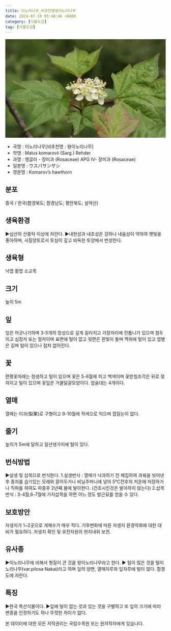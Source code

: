 ```yaml
---
title: 이노리나무_비추천명왕이노리나무
date: 2024-07-10 03:48:46 +0800
category: [식물도감]
tag: [식물도감]
---
```




![이노리나무[비추천명 : 왕이노리나무]](/assets/img/fileUpload/plants/basic/Rosaceae/Crataegus/12424/12424_20160808144636322files_th2.jpg)
- 국명 : 이노리나무[비추천명 : 왕이노리나무]
- 학명 : Malus komarovii (Sarg.) Rehder
- 과명 : 앵글러 - 장미과 (Rosaceae) APG Ⅳ- 장미과 (Rosaceae)
- 일본명 : ウスパサンザシ
- 영문명 : Komarov’s hawthorn


## 분포
중국 / 한국(함경북도; 함경남도; 평안북도; 설악산) 
## 생육환경
▶심산의 산중턱 이상에 자란다.
▶내한성과 내조성은 강하나 내음성이 약하여 햇빛을 좋아하며, 사질양토로서 토심이 깊고 비옥한 토양에서 번성한다.
## 생육형
낙엽 활엽 소교목
## 크기
높이 5m
## 잎
잎은 어긋나기하며 3-5개의 장상으로 깊게 갈라지고 가장자리에 잔톱니가 있으며 첨두이고 심장저 또는 절저이며 표면에 털이 없고 뒷면은 흰빛이 돌며 맥위에 털이 있고 엽병은 길며 털이 있으나 점차 없어진다.
## 꽃
편평꽃차례는 정생하고 털이 있으며 꽃은 5-6월에 피고 백색이며 꽃받침조각은 뒤로 젖혀지고 털이 있으며 꽃잎은 거꿀달걀모양이다. 암술대는 4개이다.
## 열매
열매는 이과(梨果)로 구형이고 9-10월에 적색으로 익으며 껍질눈이 없다.
## 줄기
높이가 5m에 달하고 일년생가지에 털이 있다.
## 번식방법
▶실생 및 삽목으로 번식한다. 
1.실생번식 : 열매가 낙과하기 전 채집하여 과육을 씻어낸 후 종자를 습기있는 모래와 묻어두거나 비닐주머니에 넣어 5℃전후의 저온에 저장하거나 직파를 하여도 파종후 2년째 봄에 발아한다. (건조시킨것은 발아하지 않는다) 
2.삽목번식 : 3-4월,6-7월에 가지삽목을 하면 어느 정도 발근묘를 얻을 수 있다.
## 보호방안
자생지가 1~2곳으로 개체수가 매우 적다. 기후변화에 따른 자생지 환경악화에 대한 대비가 필요하다. 자생지 확인 및 유전자원의 현지내외 보전.
## 유사종
▶이노리나무에 비해서 형질이 큰 것을 왕이노리나무라고 한다. 
▶ 털이 많은 것을 털이노리나무(var.pilosa Nakai)라고 하며 잎의 양면, 열매자루와 잎자루에 털이 많다. 함경도에 자란다.
## 특징
▶한국 특산식물이다. 
▶잎에 털이 없는 것과 있는 것을 구별하고 또 잎의 크기에 따라 변종을 인정하기도 하나 뚜렷한 차이가 없다.






본 데이터에 대한 모든 저작권리는 국립수목원 또는 원저작자에게 있습니다.
